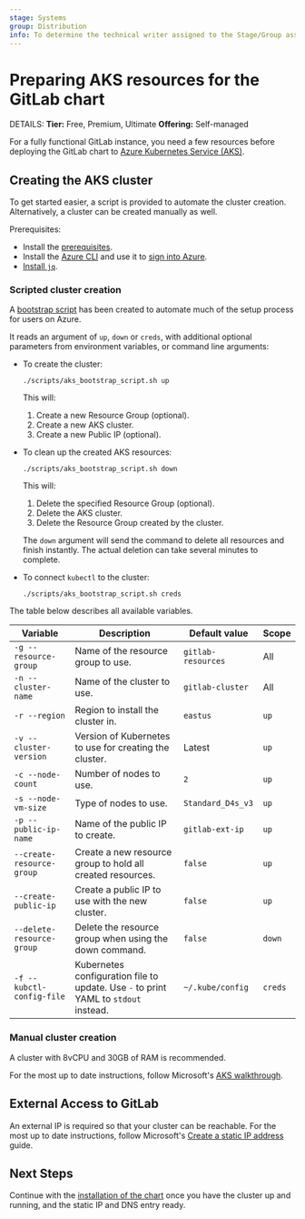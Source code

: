 ```yaml
---
stage: Systems
group: Distribution
info: To determine the technical writer assigned to the Stage/Group associated with this page, see https://handbook.gitlab.com/handbook/product/ux/technical-writing/#assignments
---
```


# Preparing AKS resources for the GitLab chart

DETAILS:
**Tier:** Free, Premium, Ultimate
**Offering:** Self-managed

For a fully functional GitLab instance, you need a few resources before
deploying the GitLab chart to [Azure Kubernetes Service (AKS)](https://learn.microsoft.com/en-us/azure/aks/what-is-aks).

## Creating the AKS cluster

To get started easier, a script is provided to automate the cluster creation.
Alternatively, a cluster can be created manually as well.

Prerequisites:

- Install the [prerequisites](../tools.md).
- Install the [Azure CLI](https://learn.microsoft.com/en-us/cli/azure/install-azure-cli)
  and use it to [sign into Azure](https://learn.microsoft.com/en-us/cli/azure/get-started-with-azure-cli#how-to-sign-into-the-azure-cli).
- [Install `jq`](https://stedolan.github.io/jq/download/).

### Scripted cluster creation

A [bootstrap script](https://gitlab.com/gitlab-org/charts/gitlab/blob/master/scripts/aks_bootstrap_script.sh) has been created to automate much of the setup process for users on Azure.

It reads an argument of `up`, `down` or `creds`, with additional optional parameters
from environment variables, or command line arguments:

- To create the cluster:

  ```shell
  ./scripts/aks_bootstrap_script.sh up
  ```

  This will:

  1. Create a new Resource Group (optional).
  1. Create a new AKS cluster.
  1. Create a new Public IP (optional).

- To clean up the created AKS resources:

  ```shell
  ./scripts/aks_bootstrap_script.sh down
  ```

  This will:

  1. Delete the specified Resource Group (optional).
  1. Delete the AKS cluster.
  1. Delete the Resource Group created by the cluster.

  The `down` argument will send the command to delete all resources and finish instantly. The actual deletion can take several minutes to complete.

- To connect `kubectl` to the cluster:

  ```shell
  ./scripts/aks_bootstrap_script.sh creds
  ```

The table below describes all available variables.

| Variable                  | Description                                                                         | Default value      | Scope    |
|---------------------------|-------------------------------------------------------------------------------------|--------------------|----------|
| `-g --resource-group`     | Name of the resource group to use.                                                  | `gitlab-resources` | All      |
| `-n --cluster-name`       | Name of the cluster to use.                                                         | `gitlab-cluster`   | All      |
| `-r --region`             | Region to install the cluster in.                                                   | `eastus`           | `up`     |
| `-v --cluster-version`    | Version of Kubernetes to use for creating the cluster.                              | Latest             | `up`     |
| `-c --node-count`         | Number of nodes to use.                                                             | `2`                | `up`     |
| `-s --node-vm-size`       | Type of nodes to use.                                                               | `Standard_D4s_v3`  | `up`     |
| `-p --public-ip-name`     | Name of the public IP to create.                                                    | `gitlab-ext-ip`    | `up`     |
| `--create-resource-group` | Create a new resource group to hold all created resources.                          | `false`            | `up`     |
| `--create-public-ip`      | Create a public IP to use with the new cluster.                                     | `false`            | `up`     |
| `--delete-resource-group` | Delete the resource group when using the down command.                              | `false`            | `down`   |
| `-f --kubctl-config-file` | Kubernetes configuration file to update. Use `-` to print YAML to `stdout` instead.   | `~/.kube/config`   | `creds`  |

### Manual cluster creation

A cluster with 8vCPU and 30GB of RAM is recommended.

For the most up to date instructions, follow Microsoft's
[AKS walkthrough](https://learn.microsoft.com/en-us/azure/aks/learn/quick-kubernetes-deploy-portal).

## External Access to GitLab

An external IP is required so that your cluster can be reachable. For the most up to date instructions, follow Microsoft's
[Create a static IP address](https://learn.microsoft.com/en-us/azure/aks/static-ip) guide.

## Next Steps

Continue with the [installation of the chart](../deployment.md) once you have
the cluster up and running, and the static IP and DNS entry ready.
